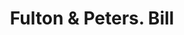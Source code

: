 ---
doi: 10.7916/D8349XHN
date_other: '1880'
date_other_textual: 1880-1889
form: printed ephemera
genre:
- Invoices
name:
- Fulton & Peters
object_in_context_url: https://biggert.cul.columbia.edu/items/view/ave_biggert_01340
subject_hierarchical_geographic:
- Wilmington, Ohio, United States
subject_name:
- Fulton & Peters
title: Fulton & Peters. Bill
sort_title: Fulton & Peters. Bill
call_number: ave_biggert_01340
coordinates:
- 39.44583333333333,-83.82916666666667
pid: ave_biggert_01340
identifiers: ave_biggert_01340
thumbnail: https://derivativo-1.library.columbia.edu/iiif/2/ldpd:343076/full/!256,256/0/native.jpg
permalink: "/biggert/ave_biggert_01340/"
layout: iiif-image-page
---